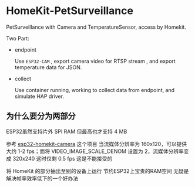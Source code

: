 # HomeKit-PetSurveillance

PetSurveillance with Camera and TemperatureSensor, access by Homekit.

Two Part:
* endpoint
    
    Use `ESP32-CAM` , export camera video for RTSP stream , and export temperature data for JSON.

* collect

    Use container running, working to collect data from endpoint, and simulate HAP driver.

## 为什么要分为两部分

ESP32虽然支持片外 SPI RAM 但最高也才支持 4 MB

参考 [esp32-homekit-camera](https://github.com/maximkulkin/esp32-homekit-camera) 这个项目  当流媒体分辨率为 160x120，可以提供大约 1-2 fps；而将 VIDEO_IMAGE_SCALE_DENOM 设置为 2，流媒体分辨率变成 320x240 这时仅剩 0.5 fps 这是不能接受的

将 HomeKit 的部分抽出至别的设备上运行 节约ESP32上宝贵的RAM空间 无疑是解决帧率效率低下的一个好办法